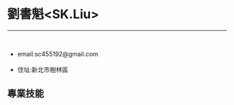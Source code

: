 # 劉書魁<SK.Liu>
<hr>
  <ul>
    <li>email:sc455192@gmail.com</li>
    <li>住址:新北市樹林區</li>
  </ul>
<h2>專業技能</h2>
